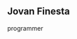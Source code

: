 ## Jovan Finesta

programmer
<!---
7ovanF/7ovanF is a ✨ special ✨ repository because its `README.md` (this file) appears on your GitHub profile.
You can click the Preview link to take a look at your changes.
--->
